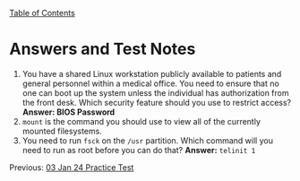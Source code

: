 [Table of Contents](/Linux+/Linux+%20Table%20of%20Contents.md)
# Answers and Test Notes
1. You have a shared Linux workstation  publicly available to patients and general personnel within a medical office. You need to ensure that no one can boot up the system unless the individual has authorization from the front desk. Which security feature should you use to restrict access? **Answer: BIOS Password**
2. `mount` is the command you should use to view all of the currently mounted filesystems.
3. You need to run `fsck` on the `/usr` partition. Which command will you need to run as root before you can do that? **Answer:** `telinit 1`

Previous: [03 Jan 24 Practice Test](03%20Jan%2024%20Practice%20Test.md)